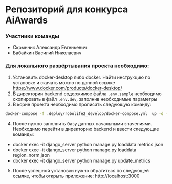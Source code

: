 #  Репозиторий для конкурса AiAwards 

### Участники команды

* Скрынник Александр Евгеньевич
* Бабайкин Василий Николаевич

### Для локального развёртывания проекта необходимо:
1) Установить docker-desktop либо docker. Найти инструкцию по установке и скачать можно по данной ссылке https://www.docker.com/products/docker-desktop/
2) В директории backend содержимое файла `.env.sample` необходимо скопировать в файл `.env.dev`, заполнив необходимые параметры
3) В корне проекта необходимо прописать следующую команду: 
```bash
docker-compose -f .deploy/robolife2_develop/docker-compose.yml  up -d --build
```
4) После нужно заполнить базу данных начальными значениями. Необходимо перейти в директорию backend и ввести следующие команды:
- docker exec -it django_server python manage.py loaddata metrics.json
- docker exec -it django_server python manage.py loaddata region_norm.json
- docker exec -it django_server python manage.py update_metrics

5) После успешной установки нужно обратиться по следующей ссылке, чтобы открыть приложение: http://localhost:3000
